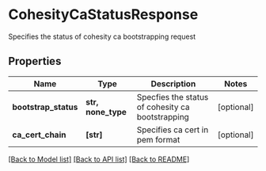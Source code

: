 # CohesityCaStatusResponse

Specifies the status of cohesity ca bootstrapping request

## Properties
Name | Type | Description | Notes
------------ | ------------- | ------------- | -------------
**bootstrap_status** | **str, none_type** | Specfies the status of cohesity ca bootstrapping | [optional] 
**ca_cert_chain** | **[str]** | Specifies ca cert in pem format | [optional] 

[[Back to Model list]](../README.md#documentation-for-models) [[Back to API list]](../README.md#documentation-for-api-endpoints) [[Back to README]](../README.md)


